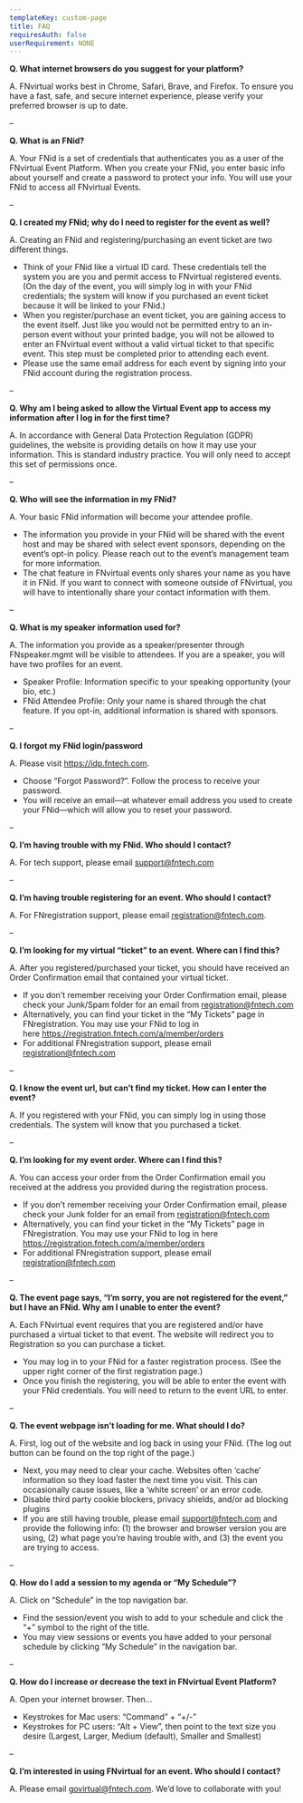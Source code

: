 ```yaml
---
templateKey: custom-page
title: FAQ
requiresAuth: false
userRequirement: NONE
---
```

**Q. What internet browsers do you suggest for your platform?**

A. FNvirtual works best in Chrome, Safari, Brave, and Firefox. To ensure you have a fast, safe, and secure internet experience, please verify your preferred browser is up to date.

–

**Q. What is an FNid?**

A. Your FNid is a set of credentials that authenticates you as a user of the FNvirtual Event Platform. When you create your FNid, you enter basic info about yourself and create a password to protect your info. You will use your FNid to access all FNvirtual Events.

–

**Q. I created my FNid; why do I need to register for the event as well?**

A. Creating an FNid and registering/purchasing an event ticket are two different things.

* Think of your FNid like a virtual ID card. These credentials tell the system you are you and permit access to FNvirtual registered events. (On the day of the event, you will simply log in with your FNid credentials; the system will know if you purchased an event ticket because it will be linked to your FNid.)
* When you register/purchase an event ticket, you are gaining access to the event itself. Just like you would not be permitted entry to an in-person event without your printed badge, you will not be allowed to enter an FNvirtual event without a valid virtual ticket to that specific event. This step must be completed prior to attending each event.
* Please use the same email address for each event by signing into your FNid account during the registration process.

–

**Q. Why am I being asked to allow the Virtual Event app to access my information after I log in for the first time?**

A. In accordance with General Data Protection Regulation (GDPR) guidelines, the website is providing details on how it may use your information. This is standard industry practice. You will only need to accept this set of permissions once.

–

**Q. Who will see the information in my FNid?**

A. Your basic FNid information will become your attendee profile.

* The information you provide in your FNid will be shared with the event host and may be shared with select event sponsors, depending on the event’s opt-in policy. Please reach out to the event’s management team for more information.
* The chat feature in FNvirtual events only shares your name as you have it in FNid. If you want to connect with someone outside of FNvirtual, you will have to intentionally share your contact information with them.

–

**Q. What is my speaker information used for?**

A. The information you provide as a speaker/presenter through FNspeaker.mgmt will be visible to attendees. If you are a speaker, you will have two profiles for an event.

* Speaker Profile: Information specific to your speaking opportunity (your bio, etc.)
* FNid Attendee Profile: Only your name is shared through the chat feature. If you opt-in, additional information is shared with sponsors.

–

**Q. I forgot my FNid login/password**

A. Please visit <a href="https://idp.fntech.com" target="_blank">https://idp.fntech.com</a>.

* Choose “Forgot Password?”. Follow the process to receive your password.
* You will receive an email—at whatever email address you used to create your FNid—which will allow you to reset your password.

–

**Q. I’m having trouble with my FNid. Who should I contact?**

A. For tech support, please email <a href="mailto:support@fntech.com">support@fntech.com</a>

–

**Q. I’m having trouble registering for an event. Who should I contact?**

A. For FNregistration support, please email <a href="mailto:registration@fntech.com">registration@fntech.com</a>.

–

**Q. I’m looking for my virtual “ticket” to an event. Where can I find this?**

A. After you registered/purchased your ticket, you should have received an Order Confirmation email that contained your virtual ticket.

* If you don’t remember receiving your Order Confirmation email, please check your Junk/Spam folder for an email from registration@fntech.com
* Alternatively, you can find your ticket in the “My Tickets” page in FNregistration. You may use your FNid to log in here <a href="https://registration.fntech.com/a/member/orders" target="_blank">https://registration.fntech.com/a/member/orders</a>
* For additional FNregistration support, please email [](<>)<a href="mailto:registration@fntech.com">registration@fntech.com</a>

–

**Q. I know the event url, but can’t find my ticket. How can I enter the event?**

A. If you registered with your FNid, you can simply log in using those credentials. The system will know that you purchased a ticket.

–

**Q. I’m looking for my event order. Where can I find this?**

A. You can access your order from the Order Confirmation email you received at the address you provided during the registration process.

* If you don’t remember receiving your Order Confirmation email, please check your Junk folder for an email from registration@fntech.com
* Alternatively, you can find your ticket in the “My Tickets” page in FNregistration. You may use your FNid to log in here [](https://registration.fntech.com/a/member/orders)<a href="https://registration.fntech.com/a/member/orders" target="_blank">https://registration.fntech.com/a/member/orders</a>
* For additional FNregistration support, please email [](<>)<a href="mailto:registration@fntech.com">registration@fntech.com</a>

–

**Q. The event page says, “I’m sorry, you are not registered for the event,” but I have an FNid. Why am I unable to enter the event?**

A. Each FNvirtual event requires that you are registered and/or have purchased a virtual ticket to that event. The website will redirect you to Registration so you can purchase a ticket.

* You may log in to your FNid for a faster registration process. (See the upper right corner of the first registration page.)
* Once you finish the registering, you will be able to enter the event with your FNid credentials. You will need to return to the event URL to enter.

–

**Q. The event webpage isn’t loading for me. What should I do?**

A. First, log out of the website and log back in using your FNid. (The log out button can be found on the top right of the page.)

* Next, you may need to clear your cache. Websites often ‘cache’ information so they load faster the next time you visit. This can occasionally cause issues, like a ‘white screen’ or an error code.
* Disable third party cookie blockers, privacy shields, and/or ad blocking plugins
* If you are still having trouble, please email <a href="mailto:support@fntech.com">support@fntech.com</a> and provide the following info: (1) the browser and browser version you are using, (2) what page you’re having trouble with, and (3) the event you are trying to access.

–

**Q. How do I add a session to my agenda or “My Schedule”?**

A. Click on “Schedule” in the top navigation bar.

* Find the session/event you wish to add to your schedule and click the “+” symbol to the right of the title.
* You may view sessions or events you have added to your personal schedule by clicking “My Schedule” in the navigation bar.

–

**Q. How do I increase or decrease the text in FNvirtual Event Platform?**

A. Open your internet browser. Then…

* Keystrokes for Mac users: “Command” + “+/-”
* Keystrokes for PC users: “Alt + View”, then point to the text size you desire (Largest, Larger, Medium (default), Smaller and Smallest)

–

**Q. I’m interested in using FNvirtual for an event. Who should I contact?**

A. Please email <a href="mailto:govirtual@fntech.com">govirtual@fntech.com</a>. We’d love to collaborate with you!
